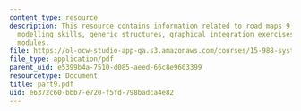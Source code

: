 ```yaml
---
content_type: resource
description: This resource contains information related to road maps 9, improving
  modelling skills, generic structures, graphical integration exercises and computer
  modules.
file: https://ol-ocw-studio-app-qa.s3.amazonaws.com/courses/15-988-system-dynamics-self-study-fall-1998-spring-1999/e6372c60bbb7e720f5fd798badca4e82_part9.pdf
file_type: application/pdf
parent_uid: e5399b4a-7510-d085-aeed-66c8e9603399
resourcetype: Document
title: part9.pdf
uid: e6372c60-bbb7-e720-f5fd-798badca4e82
---
```

